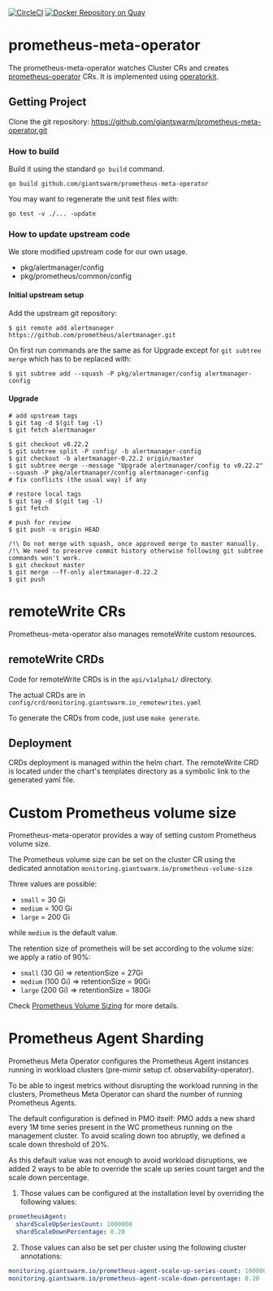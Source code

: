 [![CircleCI](https://circleci.com/gh/giantswarm/prometheus-meta-operator.svg?&style=shield)](https://circleci.com/gh/giantswarm/prometheus-meta-operator) [![Docker Repository on Quay](https://quay.io/repository/giantswarm/prometheus-meta-operator/status "Docker Repository on Quay")](https://quay.io/repository/giantswarm/prometheus-meta-operator)

# prometheus-meta-operator

The prometheus-meta-operator watches Cluster CRs and creates [prometheus-operator] CRs. It is implemented
using [operatorkit].

## Getting Project

Clone the git repository: https://github.com/giantswarm/prometheus-meta-operator.git

### How to build

Build it using the standard `go build` command.

```
go build github.com/giantswarm/prometheus-meta-operator
```

You may want to regenerate the unit test files with:
```
go test -v ./... -update
```

### How to update upstream code

We store modified upstream code for our own usage.

- pkg/alertmanager/config
- pkg/prometheus/common/config

#### Initial upstream setup

Add the upstream git repository:

```
$ git remote add alertmanager https://github.com/prometheus/alertmanager.git
```

On first run commands are the same as for Upgrade except for `git subtree merge` which has to be replaced with:

```
$ git subtree add --squash -P pkg/alertmanager/config alertmanager-config
```


#### Upgrade

```
# add upstream tags
$ git tag -d $(git tag -l)
$ git fetch alertmanager

$ git checkout v0.22.2
$ git subtree split -P config/ -b alertmanager-config
$ git checkout -b alertmanager-0.22.2 origin/master
$ git subtree merge --message "Upgrade alertmanager/config to v0.22.2" --squash -P pkg/alertmanager/config alertmanager-config
# fix conflicts (the usual way) if any

# restore local tags
$ git tag -d $(git tag -l)
$ git fetch

# push for review
$ git push -u origin HEAD

/!\ Do not merge with squash, once approved merge to master manually.
/!\ We need to preserve commit history otherwise following git subtree commands won't work.
$ git checkout master
$ git merge --ff-only alertmanager-0.22.2
$ git push
```

# remoteWrite CRs

Prometheus-meta-operator also manages remoteWrite custom resources.


## remoteWrite CRDs

Code for remoteWrite CRDs is in the `api/v1alpha1/` directory.

The actual CRDs are in `config/crd/monitoring.giantswarm.io_remotewrites.yaml`

To generate the CRDs from code, just use `make generate`.

## Deployment

CRDs deployment is managed within the helm chart.
The remoteWrite CRD is located under the chart's templates directory as a symbolic link to the generated yaml file. 

[operatorkit]: https://github.com/giantswarm/operatorkit
[prometheus-operator]: https://github.com/prometheus-operator/prometheus-operator

# Custom Prometheus volume size

Prometheus-meta-operator provides a way of setting custom Prometheus volume size.

The Prometheus volume size can be set on the cluster CR using the dedicated annotation `monitoring.giantswarm.io/prometheus-volume-size`

Three values are possible:

* `small` = 30 Gi
* `medium` = 100 Gi
* `large` = 200 Gi

while `medium` is the default value.


The retention size of prometheis will be set according to the volume size: we apply a ratio of 90%:

* `small` (30 Gi) => retentionSize = 27Gi
* `medium` (100 Gi) => retentionSize = 90Gi
* `large` (200 Gi) => retentionSize = 180Gi

Check [Prometheus Volume Sizing](https://docs.giantswarm.io/getting-started/observability/monitoring/prometheus/volume-size/) for more details.

# Prometheus Agent Sharding

Prometheus Meta Operator configures the Prometheus Agent instances running in workload clusters (pre-mimir setup cf. observability-operator).

To be able to ingest metrics without disrupting the workload running in the clusters, Prometheus Meta Operator can shard the number of running Prometheus Agents.

The default configuration is defined in PMO itself: PMO adds a new shard every 1M time series present in the WC prometheus running on the management cluster. To avoid scaling down too abruptly, we defined a scale down threshold of 20%.

As this default value was not enough to avoid workload disruptions, we added 2 ways to be able to override the scale up series count target and the scale down percentage.

1. Those values can be configured at the installation level by overriding the following values:

```yaml
prometheusAgent:
  shardScaleUpSeriesCount: 1000000
  shardScaleDownPercentage: 0.20
```

2. Those values can also be set per cluster using the following cluster annotations:

```yaml
monitoring.giantswarm.io/prometheus-agent-scale-up-series-count: 1000000
monitoring.giantswarm.io/prometheus-agent-scale-down-percentage: 0.20
```

